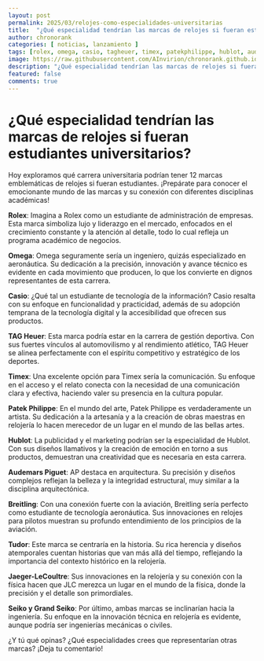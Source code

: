 ```yaml
---
layout: post
permalink: 2025/03/relojes-como-especialidades-universitarias
title:  "¿Qué especialidad tendrían las marcas de relojes si fueran estudiantes universitarios?"
author: chronorank
categories: [ noticias, lanzamiento ]
tags: [rolex, omega, casio, tagheuer, timex, patekphilippe, hublot, audemarspiguet, breitling, tudor, jaegerlecoultre, seiko]
image: https://raw.githubusercontent.com/AInvirion/chronorank.github.io/master/images/posts/20250331214427.png
description: "¿Qué especialidad tendrían las marcas de relojes si fueran estudiantes universitarios?"
featured: false
comments: true
---
```

# ¿Qué especialidad tendrían las marcas de relojes si fueran estudiantes universitarios?

Hoy exploramos qué carrera universitaria podrían tener 12 marcas emblemáticas de relojes si fueran estudiantes. ¡Prepárate para conocer el emocionante mundo de las marcas y su conexión con diferentes disciplinas académicas!

**Rolex**: Imagina a Rolex como un estudiante de administración de empresas. Esta marca simboliza lujo y liderazgo en el mercado, enfocados en el crecimiento constante y la atención al detalle, todo lo cual refleja un programa académico de negocios.

**Omega**: Omega seguramente sería un ingeniero, quizás especializado en aeronáutica. Su dedicación a la precisión, innovación y avance técnico es evidente en cada movimiento que producen, lo que los convierte en dignos representantes de esta carrera.

**Casio**: ¿Qué tal un estudiante de tecnología de la información? Casio resalta con su enfoque en funcionalidad y practicidad, además de su adopción temprana de la tecnología digital y la accesibilidad que ofrecen sus productos.

**TAG Heuer**: Esta marca podría estar en la carrera de gestión deportiva. Con sus fuertes vínculos al automovilismo y al rendimiento atlético, TAG Heuer se alinea perfectamente con el espíritu competitivo y estratégico de los deportes.

**Timex**: Una excelente opción para Timex sería la comunicación. Su enfoque en el acceso y el relato conecta con la necesidad de una comunicación clara y efectiva, haciendo valer su presencia en la cultura popular.

**Patek Philippe**: En el mundo del arte, Patek Philippe es verdaderamente un artista. Su dedicación a la artesanía y a la creación de obras maestras en relojería lo hacen merecedor de un lugar en el mundo de las bellas artes.

**Hublot**: La publicidad y el marketing podrían ser la especialidad de Hublot. Con sus diseños llamativos y la creación de emoción en torno a sus productos, demuestran una creatividad que es necesaria en esta carrera.

**Audemars Piguet**: AP destaca en arquitectura. Su precisión y diseños complejos reflejan la belleza y la integridad estructural, muy similar a la disciplina arquitectónica.

**Breitling**: Con una conexión fuerte con la aviación, Breitling sería perfecto como estudiante de tecnología aeronáutica. Sus innovaciones en relojes para pilotos muestran su profundo entendimiento de los principios de la aviación.

**Tudor**: Este marca se centraría en la historia. Su rica herencia y diseños atemporales cuentan historias que van más allá del tiempo, reflejando la importancia del contexto histórico en la relojería.

**Jaeger-LeCoultre**: Sus innovaciones en la relojería y su conexión con la física hacen que JLC merezca un lugar en el mundo de la física, donde la precisión y el detalle son primordiales.

**Seiko y Grand Seiko**: Por último, ambas marcas se inclinarían hacia la ingeniería. Su enfoque en la innovación técnica en relojería es evidente, aunque podría ser ingenierías mecánicas o civiles.

¿Y tú qué opinas? ¿Qué especialidades crees que representarían otras marcas? ¡Deja tu comentario!